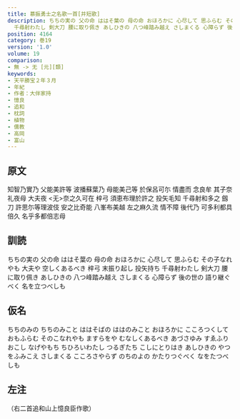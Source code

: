```yaml
---
title: 慕振勇士之名歌一首[并短歌]
description: ちちの実の 父の命 ははそ葉の 母の命 おほろかに 心尽して 思ふらむ その子なれやも 大夫や 空しくあるべき 梓弓 末振り起し 投矢持ち
  千尋射わたし 剣大刀 腰に取り佩き あしひきの 八つ峰踏み越え さしまくる 心障らず 後の世の 語り継ぐべく 名を立つべしも
position: 4164
category: 巻19
version: '1.0'
volume: 19
comparison:
- 無 -> 无 [元][類]
keywords:
- 天平勝宝２年３月
- 年紀
- 作者：大伴家持
- 憶良
- 追和
- 枕詞
- 植物
- 儒教
- 高岡
- 富山
---
```


## 原文

知智乃實乃 父能美許等 波播蘇葉乃 母能美己等 於保呂可尓 情盡而 念良牟 其子奈礼夜母 大夫夜 <无>奈之久可在 梓弓 須恵布理於許之 投矢毛知 千尋射和多之 劔刀 許思尓等理波伎 安之比奇能 八峯布美越 左之麻久流 情不障 後代乃 可多利都具倍久 名乎多都倍志母

## 訓読

ちちの実の 父の命 ははそ葉の 母の命 おほろかに 心尽して 思ふらむ その子なれやも 大夫や 空しくあるべき 梓弓 末振り起し 投矢持ち 千尋射わたし 剣大刀 腰に取り佩き あしひきの 八つ峰踏み越え さしまくる 心障らず 後の世の 語り継ぐべく 名を立つべしも

## 仮名

ちちのみの ちちのみこと ははそばの ははのみこと おほろかに こころつくして おもふらむ そのこなれやも ますらをや むなしくあるべき あづさゆみ すゑふりおこし なげやもち ちひろいわたし つるぎたち こしにとりはき あしひきの やつをふみこえ さしまくる こころさやらず のちのよの かたりつぐべく なをたつべしも

## 左注

（右二首追和山上憶良臣作歌）
